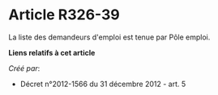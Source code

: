# Article R326-39

La liste des demandeurs d'emploi est tenue par Pôle emploi.

**Liens relatifs à cet article**

_Créé par_:

  - Décret n°2012-1566 du 31 décembre 2012 - art. 5
